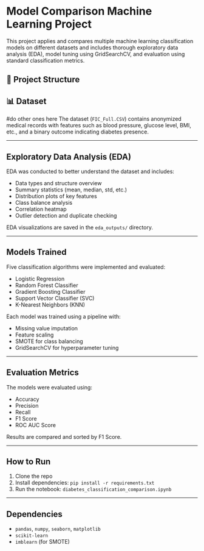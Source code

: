 # Model Comparison Machine Learning Project 


This project applies and compares multiple machine learning classification models on different datasets and includes thorough exploratory data analysis (EDA), model tuning using GridSearchCV, and evaluation using standard classification metrics.


## 📁 Project Structure



## 📊 Dataset

#do other ones here 
The dataset (`FIC_Full.CSV`) contains anonymized medical records with features such as blood pressure, glucose level, BMI, etc., and a binary outcome indicating diabetes presence.

---

##  Exploratory Data Analysis (EDA)

EDA was conducted to better understand the dataset and includes:

* Data types and structure overview
* Summary statistics (mean, median, std, etc.)
* Distribution plots of key features
* Class balance analysis
* Correlation heatmap
* Outlier detection and duplicate checking

EDA visualizations are saved in the `eda_outputs/` directory.

---

##  Models Trained

Five classification algorithms were implemented and evaluated:

* Logistic Regression
* Random Forest Classifier
* Gradient Boosting Classifier
* Support Vector Classifier (SVC)
* K-Nearest Neighbors (KNN)

Each model was trained using a pipeline with:

* Missing value imputation
* Feature scaling
* SMOTE for class balancing
* GridSearchCV for hyperparameter tuning

---

## Evaluation Metrics

The models were evaluated using:

* Accuracy
* Precision
* Recall
* F1 Score
* ROC AUC Score

Results are compared and sorted by F1 Score.

---


##  How to Run

1. Clone the repo
2. Install dependencies: `pip install -r requirements.txt`
3. Run the notebook: `diabetes_classification_comparison.ipynb`

---

##  Dependencies

* `pandas`, `numpy`, `seaborn`, `matplotlib`
* `scikit-learn`
* `imblearn` (for SMOTE)

